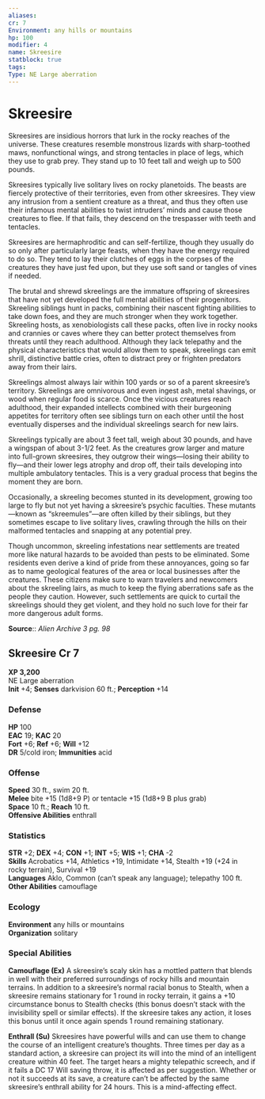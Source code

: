 ```yaml
---
aliases: 
cr: 7
Environment: any hills or mountains  
hp: 100
modifier: 4
name: Skreesire
statblock: true
tags: 
Type: NE Large aberration  
---
```


# Skreesire

Skreesires are insidious horrors that lurk in the rocky reaches of the universe. These creatures resemble monstrous lizards with sharp-toothed maws, nonfunctional wings, and strong tentacles in place of legs, which they use to grab prey. They stand up to 10 feet tall and weigh up to 500 pounds.

Skreesires typically live solitary lives on rocky planetoids. The beasts are fiercely protective of their territories, even from other skreesires. They view any intrusion from a sentient creature as a threat, and thus they often use their infamous mental abilities to twist intruders’ minds and cause those creatures to flee. If that fails, they descend on the trespasser with teeth and tentacles.

Skreesires are hermaphroditic and can self-fertilize, though they usually do so only after particularly large feasts, when they have the energy required to do so. They tend to lay their clutches of eggs in the corpses of the creatures they have just fed upon, but they use soft sand or tangles of vines if needed.

The brutal and shrewd skreelings are the immature offspring of skreesires that have not yet developed the full mental abilities of their progenitors. Skreeling siblings hunt in packs, combining their nascent fighting abilities to take down foes, and they are much stronger when they work together. Skreeling hosts, as xenobiologists call these packs, often live in rocky nooks and crannies or caves where they can better protect themselves from threats until they reach adulthood. Although they lack telepathy and the physical characteristics that would allow them to speak, skreelings can emit shrill, distinctive battle cries, often to distract prey or frighten predators away from their lairs.

Skreelings almost always lair within 100 yards or so of a parent skreesire’s territory. Skreelings are omnivorous and even ingest ash, metal shavings, or wood when regular food is scarce. Once the vicious creatures reach adulthood, their expanded intellects combined with their burgeoning appetites for territory often see siblings turn on each other until the host eventually disperses and the individual skreelings search for new lairs.

Skreelings typically are about 3 feet tall, weigh about 30 pounds, and have a wingspan of about 3-1/2 feet. As the creatures grow larger and mature into full-grown skreesires, they outgrow their wings—losing their ability to fly—and their lower legs atrophy and drop off, their tails developing into multiple ambulatory tentacles. This is a very gradual process that begins the moment they are born.

Occasionally, a skreeling becomes stunted in its development, growing too large to fly but not yet having a skreesire’s psychic faculties. These mutants—known as “skreemules”—are often killed by their siblings, but they sometimes escape to live solitary lives, crawling through the hills on their malformed tentacles and snapping at any potential prey.

Though uncommon, skreeling infestations near settlements are treated more like natural hazards to be avoided than pests to be eliminated. Some residents even derive a kind of pride from these annoyances, going so far as to name geological features of the area or local businesses after the creatures. These citizens make sure to warn travelers and newcomers about the skreeling lairs, as much to keep the flying aberrations safe as the people they caution. However, such settlements are quick to curtail the skreelings should they get violent, and they hold no such love for their far more dangerous adult forms.


**Source**:: _Alien Archive 3 pg. 98_

## Skreesire Cr 7

**XP 3,200**  
NE Large aberration  
**Init** +4; **Senses** darkvision 60 ft.; **Perception** +14  

### Defense

**HP** 100  
**EAC** 19; **KAC** 20  
**Fort** +6; **Ref** +6; **Will** +12  
**DR** 5/cold iron; **Immunities** acid  

### Offense

**Speed** 30 ft., swim 20 ft.  
**Melee** bite +15 (1d8+9 P) or tentacle +15 (1d8+9 B plus grab)  
**Space** 10 ft.; **Reach** 10 ft.  
**Offensive Abilities** enthrall

### Statistics

**STR** +2; **DEX** +4; **CON** +1; **INT** +5; **WIS** +1; **CHA** -2  
**Skills** Acrobatics +14, Athletics +19, Intimidate +14, Stealth +19 (+24 in rocky terrain), Survival +19  
**Languages** Aklo, Common (can’t speak any language); telepathy 100 ft.  
**Other Abilities** camouflage

### Ecology

**Environment** any hills or mountains  
**Organization** solitary

### Special Abilities

**Camouflage (Ex)** A skreesire’s scaly skin has a mottled pattern that blends in well with their preferred surroundings of rocky hills and mountain terrains. In addition to a skreesire’s normal racial bonus to Stealth, when a skreesire remains stationary for 1 round in rocky terrain, it gains a +10 circumstance bonus to Stealth checks (this bonus doesn’t stack with the invisibility spell or similar effects). If the skreesire takes any action, it loses this bonus until it once again spends 1 round remaining stationary.

**Enthrall (Su)** Skreesires have powerful wills and can use them to change the course of an intelligent creature’s thoughts. Three times per day as a standard action, a skreesire can project its will into the mind of an intelligent creature within 40 feet. The target hears a mighty telepathic screech, and if it fails a DC 17 Will saving throw, it is affected as per suggestion. Whether or not it succeeds at its save, a creature can’t be affected by the same skreesire’s enthrall ability for 24 hours. This is a mind-affecting effect.
